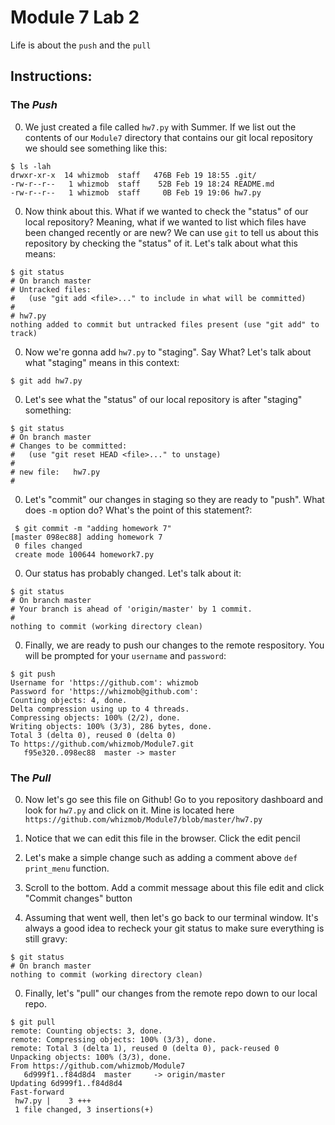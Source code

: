 # Module 7 Lab 2

Life is about the `push` and the `pull`

## Instructions:

### The *Push*
  
0. We just created a file called `hw7.py` with Summer. If we list out the contents of our `Module7` directory that contains our git local repository we should see something like this:
  ```
  $ ls -lah
  drwxr-xr-x  14 whizmob  staff   476B Feb 19 18:55 .git/
  -rw-r--r--   1 whizmob  staff    52B Feb 19 18:24 README.md
  -rw-r--r--   1 whizmob  staff     0B Feb 19 19:06 hw7.py
  ```
  
0. Now think about this. What if we wanted to check the "status" of our local repository? Meaning, what if we wanted to list which files have been changed recently or are new? We can use `git` to tell us about this repository by checking the "status" of it. Let's talk about what this means:
  ```
  $ git status
  # On branch master
  # Untracked files:
  #   (use "git add <file>..." to include in what will be committed)
  #
  #	hw7.py
  nothing added to commit but untracked files present (use "git add" to track)
  ```
  
0. Now we're gonna add `hw7.py` to "staging". Say What? Let's talk about what "staging" means in this context:
  ```
  $ git add hw7.py
  ```

0. Let's see what the "status" of our local repository is after "staging" something:
  ```
  $ git status
  # On branch master
  # Changes to be committed:
  #   (use "git reset HEAD <file>..." to unstage)
  #
  #	new file:   hw7.py
  #
  ```
  
0. Let's "commit" our changes in staging so they are ready to "push". What does `-m` option do? What's the point of this statement?:
  ```
   $ git commit -m "adding homework 7"
  [master 098ec88] adding homework 7
   0 files changed
   create mode 100644 homework7.py
  ```
0. Our status has probably changed. Let's talk about it:
  ```
  $ git status
  # On branch master
  # Your branch is ahead of 'origin/master' by 1 commit.
  #
  nothing to commit (working directory clean)
  ```
  
0. Finally, we are ready to push our changes to the remote respository. You will be prompted for your `username` and `password`:
  ```
  $ git push
  Username for 'https://github.com': whizmob
  Password for 'https://whizmob@github.com': 
  Counting objects: 4, done.
  Delta compression using up to 4 threads.
  Compressing objects: 100% (2/2), done.
  Writing objects: 100% (3/3), 286 bytes, done.
  Total 3 (delta 0), reused 0 (delta 0)
  To https://github.com/whizmob/Module7.git
     f95e320..098ec88  master -> master
  ```
  
### The *Pull*

0. Now let's go see this file on Github! Go to you repository dashboard and look for `hw7.py` and click on it. Mine is located here `https://github.com/whizmob/Module7/blob/master/hw7.py`

0. Notice that we can edit this file in the browser. Click the edit pencil

0. Let's make a simple change such as adding a comment above `def print_menu` function.

0. Scroll to the bottom. Add a commit message about this file edit and click "Commit changes" button

0. Assuming that went well, then let's go back to our terminal window. It's always a good idea to recheck your
git status to make sure everything is still gravy:
  ```
  $ git status
  # On branch master
  nothing to commit (working directory clean)
  ```

0. Finally, let's "pull" our changes from the remote repo down to our local repo. 
  ```
  $ git pull
  remote: Counting objects: 3, done.
  remote: Compressing objects: 100% (3/3), done.
  remote: Total 3 (delta 1), reused 0 (delta 0), pack-reused 0
  Unpacking objects: 100% (3/3), done.
  From https://github.com/whizmob/Module7
     6d999f1..f84d8d4  master     -> origin/master
  Updating 6d999f1..f84d8d4
  Fast-forward
   hw7.py |    3 +++
   1 file changed, 3 insertions(+)
   ```

  
  
